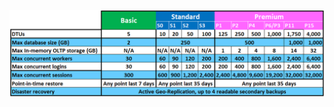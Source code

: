 ![Úrovně služeb a úrovně výkonu](./media/sql-database-service-tiers-table/sql-database-service-tiers-table.png)



<!--HONumber=Jun16_HO2-->



